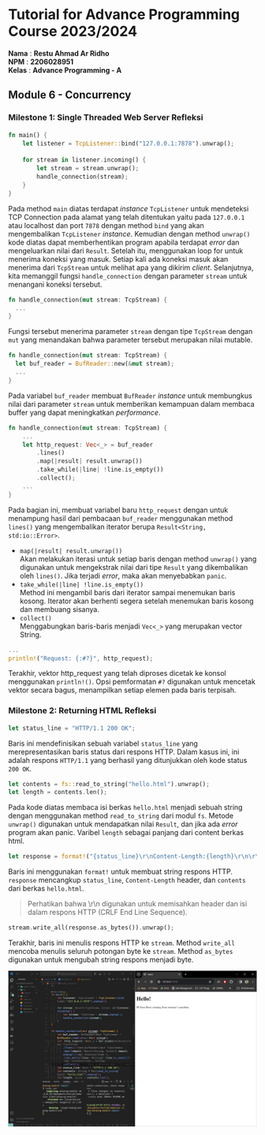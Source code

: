 # Tutorial for Advance Programming Course 2023/2024

**Nama** : **Restu Ahmad Ar Ridho** <br/>
**NPM** : **2206028951** <br/>
**Kelas** : **Advance Programming - A**

## Module 6 - Concurrency

### Milestone 1: Single Threaded Web Server Refleksi

```rust
fn main() {
    let listener = TcpListener::bind("127.0.0.1:7878").unwrap();

    for stream in listener.incoming() {
        let stream = stream.unwrap();
        handle_connection(stream);
    }
}
```

Pada method `main` diatas terdapat _instance_ `TcpListener` untuk mendeteksi TCP Connection pada alamat yang telah ditentukan yaitu pada `127.0.0.1` atau localhost dan port `7878` dengan method `bind` yang akan mengembalikan `TcpListener` _instance_. Kemudian dengan method `unwrap()` kode diatas dapat memberhentikan program apabila terdapat _error_ dan mengeluarkan nilai dari `Result`.
Setelah itu, menggunakan loop for untuk menerima koneksi yang masuk. Setiap kali ada koneksi masuk akan menerima dari `TcpStream` untuk melihat apa yang dikirim _client_. Selanjutnya, kita memanggil fungsi `handle_connection` dengan parameter `stream` untuk menangani koneksi tersebut.

```rust
fn handle_connection(mut stream: TcpStream) {
  ...
}
```

Fungsi tersebut menerima parameter `stream` dengan tipe `TcpStream` dengan `mut` yang menandakan bahwa parameter tersebut merupakan nilai mutable.

```rust
fn handle_connection(mut stream: TcpStream) {
  let buf_reader = BufReader::new(&mut stream);
  ...
}
```

Pada variabel `buf_reader` membuat `BufReader` _instance_ untuk membungkus nilai dari parameter `stream` untuk memberikan kemampuan dalam membaca buffer yang dapat meningkatkan _performance_.

```rust
fn handle_connection(mut stream: TcpStream) {
    ...
    let http_request: Vec<_> = buf_reader
        .lines()
        .map(|result| result.unwrap())
        .take_while(|line| !line.is_empty())
        .collect();
    ...
}
```

Pada bagian ini, membuat variabel baru `http_request` dengan untuk menampung hasil dari pembacaan `buf_reader` menggunakan method `lines()` yang mengembalikan iterator berupa `Result<String, std:io::Error>`.

- `map(|result| result.unwrap())`  
  Akan melakukan iterasi untuk setiap baris dengan method `unwrap()` yang digunakan untuk mengekstrak nilai dari tipe `Result` yang dikembalikan oleh `lines()`. Jika terjadi _error_, maka akan menyebabkan `panic`.
- `take_while(|line| !line.is_empty())`  
  Method ini mengambil baris dari iterator sampai menemukan baris kosong. Iterator akan berhenti segera setelah menemukan baris kosong dan membuang sisanya.
- `collect()`  
  Menggabungkan baris-baris menjadi `Vec<_>` yang merupakan vector String.

```rust
...
println!("Request: {:#?}", http_request);
```

Terakhir, vektor http_request yang telah diproses dicetak ke konsol menggunakan `println!()`. Opsi pemformatan `#?` digunakan untuk mencetak vektor secara bagus, menampilkan setiap elemen pada baris terpisah.

### Milestone 2: Returning HTML Refleksi

```rust
let status_line = "HTTP/1.1 200 OK";
```

Baris ini mendefinisikan sebuah variabel `status_line` yang merepresentasikan baris status dari respons HTTP. Dalam kasus ini, ini adalah respons `HTTP/1.1` yang berhasil yang ditunjukkan oleh kode status `200 OK`.

```rust
let contents = fs::read_to_string("hello.html").unwrap();
let length = contents.len();
```

Pada kode diatas membaca isi berkas `hello.html` menjadi sebuah string dengan menggunakan method `read_to_string` dari modul `fs`. Metode `unwrap()` digunakan untuk mendapatkan nilai `Result`, dan jika ada _error_ program akan panic. Varibel `length` sebagai panjang dari content berkas html.

```rust
let response = format!("{status_line}\r\nContent-Length:{length}\r\n\r\n{contents}");
```

Baris ini menggunakan `format!` untuk membuat string respons HTTP. `response` mencangkup `status_line`, `Content-Length` header, dan `contents` dari berkas `hello.html`.

> Perhatikan bahwa \r\n digunakan untuk memisahkan header dan isi dalam respons HTTP (CRLF End Line Sequence).

```rust
stream.write_all(response.as_bytes()).unwrap();
```

Terakhir, baris ini menulis respons HTTP ke `stream`. Method `write_all` mencoba menulis seluruh potongan byte ke `stream`. Method `as_bytes` digunakan untuk mengubah string respons menjadi byte.

<img align="center" src="assets\images\commit2.png" alt="Commit 2 screen capture"/>
